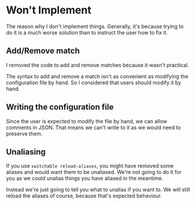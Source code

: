 # Won't Implement

The reason why I don't implement things. Generally, it's because trying to do it is a much worse solution than to instruct the user how to fix it.

## Add/Remove match

I removed the code to add and remove matches because it wasn't practical.

The syntax to add and remove a match isn't as convenient as modifying the configuration file by hand. So I considered that users should modify it by hand.

## Writing the configuration file

Since the user is expected to modify the file by hand, we can allow comments in JSON. That means we can't write to it as we would need to preserve them.

## Unaliasing

If you use `switchable reload-aliases`, you might have removed some aliases and would want them to be unaliased. We're not going to do it for you as we could unalias things you have aliased in the meantime.

Instead we're just going to tell you what to unalias if you want to. We will still reload the aliases of course, because that's expected behaviour.